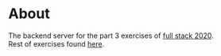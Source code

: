 # About 

The backend server for the part 3 exercises of [full stack 2020](https://fullstackopen.com/en).  
Rest of exercises found [here](https://github.com/ZenghaoWang/full_stack_2020).

